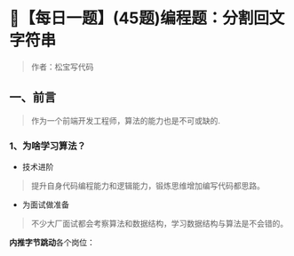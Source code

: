 # 💼【每日一题】(45题)编程题：分割回文字符串

> 作者：松宝写代码


## 一、前言
> 作为一个前端开发工程师，算法的能力也是不可或缺的.

### 1、为啥学习算法？
+ 技术进阶
> 提升自身代码编程能力和逻辑能力，锻炼思维增加编写代码都思路。

+ 为面试做准备
> 不少大厂面试都会考察算法和数据结构，学习数据结构与算法是不会错的。

**内推字节跳动**各个岗位：

### 